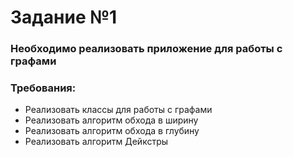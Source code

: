 # Задание №1

### Необходимо реализовать приложение для работы с графами 

### Требования:

- Реализовать классы для работы с графами
- Реализовать алгоритм обхода в ширину
- Реализовать алгоритм обхода в глубину
- Реализовать алгоритм Дейкстры 